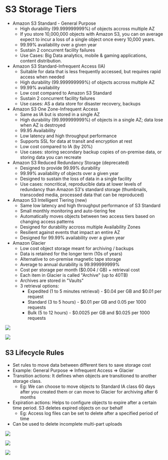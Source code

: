 # S3 Storage Tiers

- Amazon S3 Standard - General Purpose
    - High durability (99.999999999%) of objects accross multiple AZ
    - If you store 10,000,000 objects with Amazon S3, you can on average expect to incur a loss of a single object once every 10,000 years.
    - 99.99% availability over a given year
    - Sustain 2 concurrent facility failures
    - Use Cases: Big Data analytics, mobile & gaming applications, content distribution.
- Amazon S3 Standard-Infrequent Access (IA)
    - Suitable for data that is less frequently accessed, but requires rapid access when needed
    - High durability (99.999999999%) of objects accross multiple AZ
    - 99.99% availability
    - Low cost compared to Amazon S3 Standard
    - Sustain 2 concurrent facility failures
    - Use cases: AS a data store for disaster recovery, backups
- Amazon S3 One Zone-Infrequent Access
    - Same as IA but is stored in a single AZ
    - High durability (99.999999999%) of objects in a single AZ; data lose when AZ is destroyed
    - 99.95 Availability
    - Low latency and high throughput performance
    - Supports SSL for data at transit and encryption at rest
    - Low cost compared to IA (by 20%)
    - Use cases: storing secondary backup copies of on-premise data, or storing data you can recreate
- Amazon S3 Reduced Redundancy Storage (deprecated)
    - Designed to provide 99.99% durability
    - 99.99% availability of objects over a given year
    - Designed to sustain the loss of data in a single facility
    - Use cases: noncritical, reproducible data at lower levels of redundancy than Amazon S3's standard storage (thumbnails, transcoded media, processed data that can be reproduced)
- Amazon S3 Intelligent Tiering (new)
    - Same low latency and high throughput performance of S3 Standard
    - Small monthly monitoring and auto-tiering fee
    - Automatically moves objects between two access tiers based on changing access patterns
    - Designed for durability accross multiple Availability Zones
    - Resilient against events that impact an entire AZ
    - Designed for 99.99% availability over a given year
- Amazon Glacier
    - Low cost object storage meant for archiving / backups
    - Data is retained for the longer term (10s of years)
    - Alternative to on-premise magnetic tape storage
    - Average to annual durability is 99.999999999%
    - Cost per storage per month ($0.004 / GB) + retrieval cost
    - Each item in Glacier is called "Archive" (up to 40TB)
    - Archives are stored in "Vaults"
    - 3 retrieval options:
        - Expedited (1 to 5 minutes retrieval) - $0.04 per GB and $0.01 per request
        - Standard (3 to 5 hours) - $0.01 per GB and 0.05 per 1000 requests
        - Bulk (5 to 12 hours) - $0.0025 per GB and $0.025 per 1000 requests

![](2019-12-31-08-41-44.png)

![](2019-12-31-08-43-53.png)

## S3 Lifecycle Rules

- Set rules to move data between different tiers to save storage cost
- Example: General Purpose => Infrequent Access => Glacier
- Transition actions: It defines when objects are transitioned to another storage class.
    - Eg: We can choose to move objects to Standard IA class 60 days after you created them or can move to Glacier for archiving after 6 months
- Expiration actions: Helps to configure objects to expire after a certain time period. S3 deletes expired objects on our behalf
    - Eg: Access log files can be set to delete after a specified period of time
- Can be used to delete incomplete multi-part uploads

![](2019-12-31-08-48-24.png)

![](2019-12-31-08-50-11.png)

![](2019-12-31-08-51-04.png)